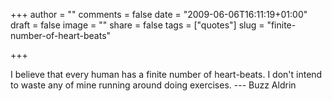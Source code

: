 +++
author = ""
comments = false
date = "2009-06-06T16:11:19+01:00"
draft = false
image = ""
share = false
tags = ["quotes"]
slug = "finite-number-of-heart-beats"

+++

I believe that every human has a finite number of heart-beats. I don't intend
to waste any of mine running around doing exercises. --- Buzz Aldrin

